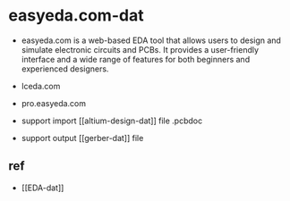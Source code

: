 
# easyeda.com-dat



- easyeda.com is a web-based EDA tool that allows users to design and simulate electronic circuits and PCBs. It provides a user-friendly interface and a wide range of features for both beginners and experienced designers.

- lceda.com 

- pro.easyeda.com

- support import [[altium-design-dat]] file .pcbdoc

- support output [[gerber-dat]] file




## ref 

- [[EDA-dat]]
